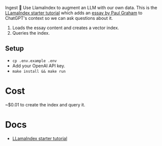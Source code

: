 Ingest :llama:
Use LlamaIndex to augment an LLM with our own data.  This is the [LLamaIndex starter tutorial](https://gpt-index.readthedocs.io/en/latest/getting_started/starter_example.html) which adds an [essay by Paul Graham](http://paulgraham.com/worked.html) to ChatGPT's context so we can ask questions about it.

1. Loads the essay content and creates a vector index.
1. Queries the index. 

## Setup
- `cp .env.example .env`
- Add your OpenAI API key.
- `make install && make run`

# Cost
~$0.01 to create the index and query it.

# Docs
- [LLamaIndex starter tutorial](https://gpt-index.readthedocs.io/en/latest/getting_started/starter_example.html)
